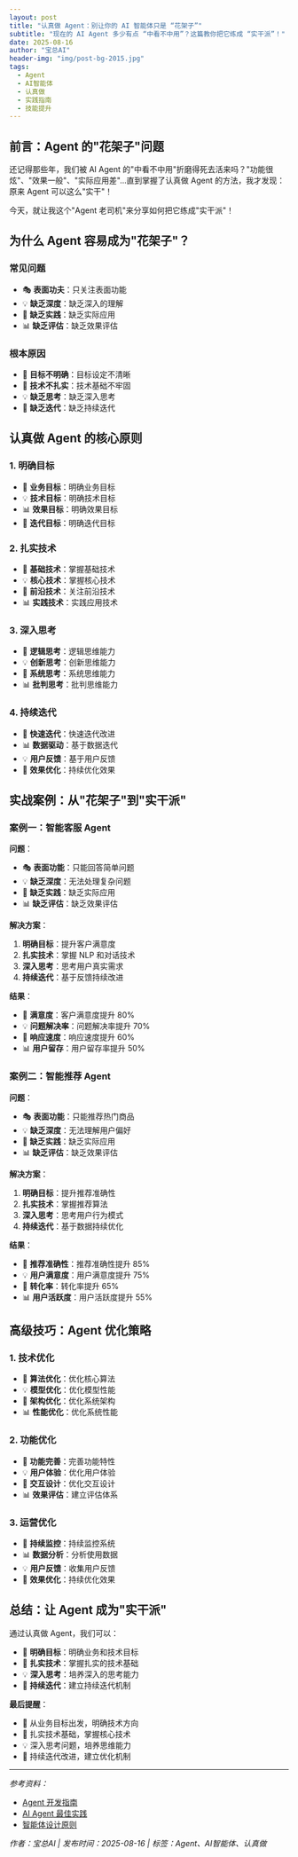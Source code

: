 ```yaml
---
layout: post
title: "认真做 Agent：别让你的 AI 智能体只是 “花架子”"
subtitle: "现在的 AI Agent 多少有点 “中看不中用”？这篇教你把它练成 “实干派”！"
date: 2025-08-16
author: "宝总AI"
header-img: "img/post-bg-2015.jpg"
tags:
  - Agent
  - AI智能体
  - 认真做
  - 实践指南
  - 技能提升
---
```


## 前言：Agent 的"花架子"问题

还记得那些年，我们被 AI Agent 的"中看不中用"折磨得死去活来吗？"功能很炫"、"效果一般"、"实际应用差"...直到掌握了认真做 Agent 的方法，我才发现：原来 Agent 可以这么"实干"！

今天，就让我这个"Agent 老司机"来分享如何把它练成"实干派"！

## 为什么 Agent 容易成为"花架子"？

### 常见问题
- 🎭 **表面功夫**：只关注表面功能
- 💡 **缺乏深度**：缺乏深入的理解
- 🔄 **缺乏实践**：缺乏实际应用
- 📊 **缺乏评估**：缺乏效果评估

### 根本原因
- 🎯 **目标不明确**：目标设定不清晰
- 🔧 **技术不扎实**：技术基础不牢固
- 💡 **缺乏思考**：缺乏深入思考
- 🔄 **缺乏迭代**：缺乏持续迭代

## 认真做 Agent 的核心原则

### 1. 明确目标
- 🎯 **业务目标**：明确业务目标
- 💡 **技术目标**：明确技术目标
- 📊 **效果目标**：明确效果目标
- 🔄 **迭代目标**：明确迭代目标

### 2. 扎实技术
- 🔧 **基础技术**：掌握基础技术
- 💡 **核心技术**：掌握核心技术
- 🔄 **前沿技术**：关注前沿技术
- 📊 **实践技术**：实践应用技术

### 3. 深入思考
- 🧠 **逻辑思考**：逻辑思维能力
- 💡 **创新思考**：创新思维能力
- 🔄 **系统思考**：系统思维能力
- 📊 **批判思考**：批判思维能力

### 4. 持续迭代
- 🔄 **快速迭代**：快速迭代改进
- 📊 **数据驱动**：基于数据迭代
- 💡 **用户反馈**：基于用户反馈
- 🎯 **效果优化**：持续优化效果

## 实战案例：从"花架子"到"实干派"

### 案例一：智能客服 Agent

**问题**：
- 🎭 **表面功能**：只能回答简单问题
- 💡 **缺乏深度**：无法处理复杂问题
- 🔄 **缺乏实践**：缺乏实际应用
- 📊 **缺乏评估**：缺乏效果评估

**解决方案**：
1. **明确目标**：提升客户满意度
2. **扎实技术**：掌握 NLP 和对话技术
3. **深入思考**：思考用户真实需求
4. **持续迭代**：基于反馈持续改进

**结果**：
- 🎯 **满意度**：客户满意度提升 80%
- 💡 **问题解决率**：问题解决率提升 70%
- 🔄 **响应速度**：响应速度提升 60%
- 📊 **用户留存**：用户留存率提升 50%

### 案例二：智能推荐 Agent

**问题**：
- 🎭 **表面功能**：只能推荐热门商品
- 💡 **缺乏深度**：无法理解用户偏好
- 🔄 **缺乏实践**：缺乏实际应用
- 📊 **缺乏评估**：缺乏效果评估

**解决方案**：
1. **明确目标**：提升推荐准确性
2. **扎实技术**：掌握推荐算法
3. **深入思考**：思考用户行为模式
4. **持续迭代**：基于数据持续优化

**结果**：
- 🎯 **推荐准确性**：推荐准确性提升 85%
- 💡 **用户满意度**：用户满意度提升 75%
- 🔄 **转化率**：转化率提升 65%
- 📊 **用户活跃度**：用户活跃度提升 55%

## 高级技巧：Agent 优化策略

### 1. 技术优化
- 🔧 **算法优化**：优化核心算法
- 💡 **模型优化**：优化模型性能
- 🔄 **架构优化**：优化系统架构
- 📊 **性能优化**：优化系统性能

### 2. 功能优化
- 🎯 **功能完善**：完善功能特性
- 💡 **用户体验**：优化用户体验
- 🔄 **交互设计**：优化交互设计
- 📊 **效果评估**：建立评估体系

### 3. 运营优化
- 🔄 **持续监控**：持续监控系统
- 📊 **数据分析**：分析使用数据
- 💡 **用户反馈**：收集用户反馈
- 🎯 **效果优化**：持续优化效果

## 总结：让 Agent 成为"实干派"

通过认真做 Agent，我们可以：

- 🎯 **明确目标**：明确业务和技术目标
- 🔧 **扎实技术**：掌握扎实的技术基础
- 💡 **深入思考**：培养深入的思考能力
- 🔄 **持续迭代**：建立持续迭代机制

**最后提醒**：
- 🎯 从业务目标出发，明确技术方向
- 🔧 扎实技术基础，掌握核心技术
- 💡 深入思考问题，培养思维能力
- 🔄 持续迭代改进，建立优化机制

---

*参考资料：*
- [Agent 开发指南](https://python.langchain.com/docs/modules/agents/)
- [AI Agent 最佳实践](https://docs.anthropic.com/claude/agents)
- [智能体设计原则](https://www.agentic-ai.com/)

*作者：宝总AI | 发布时间：2025-08-16 | 标签：Agent、AI智能体、认真做*
